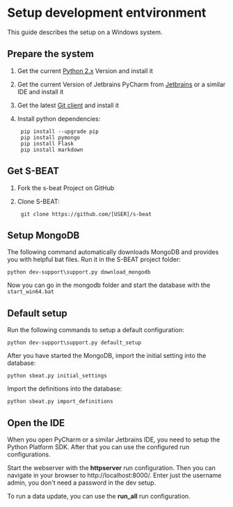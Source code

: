 # Setup development entvironment

This guide describes the setup on a Windows system.

## Prepare the system
1. Get the current [Python 2.x](https://www.python.org/downloads/) Version and install it
2. Get the current Version of Jetbrains PyCharm from [Jetbrains](https://www.jetbrains.com/pycharm/download) or a similar IDE and install it
3. Get the latest [Git client](https://git-scm.com/downloads) and install it
4. Install python dependencies:

		pip install --upgrade pip
		pip install pymongo
		pip install Flask
		pip install markdown


## Get S-BEAT

1. Fork the s-beat Project on GitHub
2. Clone S-BEAT:

		git clone https://github.com/[USER]/s-beat

## Setup MongoDB

The following command automatically downloads MongoDB and provides you with helpful bat files. Run it in the S-BEAT project folder:

	python dev-support\support.py download_mongodb
	
Now you can go in the mongodb folder and start the database with the `start_win64.bat`

## Default setup

Run the following commands to setup a default configuration:

	python dev-support\support.py default_setup
	
After you have started the MongoDB, import the initial setting into the database:

	python sbeat.py initial_settings
	
Import the definitions into the database:

	python sbeat.py import_definitions

## Open the IDE

When you open PyCharm or a similar Jetbrains IDE, you need to setup the Python Platform SDK.
After that you can use the configured run configurations.

Start the webserver with the **httpserver** run configuration. Then you can navigate in your browser to http://localhost:8000/.
Enter just the username admin, you don't need a password in the dev setup.

To run a data update, you can use the **run_all** run configuration.
